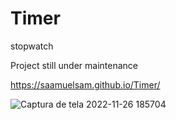 # Timer
 stopwatch


Project still under maintenance

https://saamuelsam.github.io/Timer/

![Captura de tela 2022-11-26 185704](https://user-images.githubusercontent.com/100050645/204110410-5ad45de9-5459-4a4a-86c9-401d43aee484.jpg)
